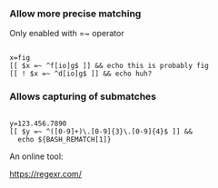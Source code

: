 ### Allow more precise matching

Only enabled with =~ operator

```

x=fig
[[ $x =~ ^f[io]g$ ]] && echo this is probably fig
[[ ! $x =~ ^d[io]g$ ]] && echo huh?

```
### Allows capturing of submatches

```

y=123.456.7890
[[ $y =~ ^([0-9]+)\.[0-9]{3}\.[0-9]{4}$ ]] &&
  echo ${BASH_REMATCH[1]}

```

An online tool:

https://regexr.com/
